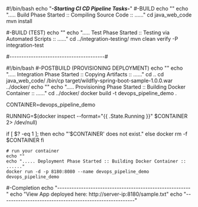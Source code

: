 #!/bin/bash
echo "*******-Starting CI CD Pipeline Tasks-*******"
#-BUILD
echo ""
echo "..... Build Phase Started :: Compiling Source Code :: ......"
cd java_web_code
mvn install

#-BUILD (TEST)
echo ""
echo "..... Test Phase Started :: Testing via Automated Scripts :: ......"
cd ../integration-testing/
mvn clean verify -P integration-test

#----------------------------------------#

#!/bin/bash
#-POSTBUILD (PROVISIONING DEPLOYMENT)
echo ""
echo "..... Integration Phase Started :: Copying Artifacts :: ......"
cd ..
cd java_web_code/
/bin/cp target/wildfly-spring-boot-sample-1.0.0.war ../docker/
echo ""
echo "..... Provisioning Phase Started :: Building Docker Container :: ......"
cd ../docker/
docker build -t devops_pipeline_demo .


CONTAINER=devops_pipeline_demo
 
RUNNING=$(docker inspect --format="{{ .State.Running }}" $CONTAINER 2> /dev/null)

if [ $? -eq 1 ]; then
  echo "'$CONTAINER' does not exist."
else
  docker rm -f $CONTAINER
fi

    # run your container
    echo ""
	echo "..... Deployment Phase Started :: Building Docker Container :: ......"
	docker run -d -p 8180:8080 --name devops_pipeline_demo devops_pipeline_demo


#-Completion
echo "--------------------------------------------------------"
echo "View App deployed here: http://server-ip:8180/sample.txt"
echo "--------------------------------------------------------"
